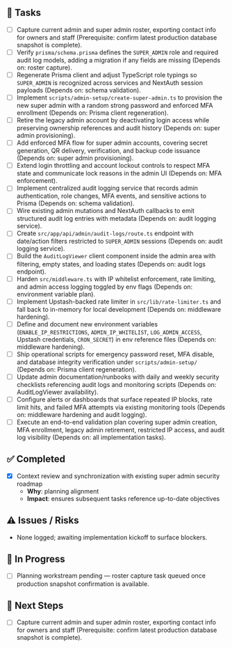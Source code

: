 ## 🚧 Tasks
- [ ] Capture current admin and super admin roster, exporting contact info for owners and staff (Prerequisite: confirm latest production database snapshot is complete).
- [ ] Verify `prisma/schema.prisma` defines the `SUPER_ADMIN` role and required audit log models, adding a migration if any fields are missing (Depends on: roster capture).
- [ ] Regenerate Prisma client and adjust TypeScript role typings so `SUPER_ADMIN` is recognized across services and NextAuth session payloads (Depends on: schema validation).
- [ ] Implement `scripts/admin-setup/create-super-admin.ts` to provision the new super admin with a random strong password and enforced MFA enrollment (Depends on: Prisma client regeneration).
- [ ] Retire the legacy admin account by deactivating login access while preserving ownership references and audit history (Depends on: super admin provisioning).
- [ ] Add enforced MFA flow for super admin accounts, covering secret generation, QR delivery, verification, and backup code issuance (Depends on: super admin provisioning).
- [ ] Extend login throttling and account lockout controls to respect MFA state and communicate lock reasons in the admin UI (Depends on: MFA enforcement).
- [ ] Implement centralized audit logging service that records admin authentication, role changes, MFA events, and sensitive actions to Prisma (Depends on: schema validation).
- [ ] Wire existing admin mutations and NextAuth callbacks to emit structured audit log entries with metadata (Depends on: audit logging service).
- [ ] Create `src/app/api/admin/audit-logs/route.ts` endpoint with date/action filters restricted to `SUPER_ADMIN` sessions (Depends on: audit logging service).
- [ ] Build the `AuditLogViewer` client component inside the admin area with filtering, empty states, and loading states (Depends on: audit logs endpoint).
- [ ] Harden `src/middleware.ts` with IP whitelist enforcement, rate limiting, and admin access logging toggled by env flags (Depends on: environment variable plan).
- [ ] Implement Upstash-backed rate limiter in `src/lib/rate-limiter.ts` and fall back to in-memory for local development (Depends on: middleware hardening).
- [ ] Define and document new environment variables (`ENABLE_IP_RESTRICTIONS`, `ADMIN_IP_WHITELIST`, `LOG_ADMIN_ACCESS`, Upstash credentials, `CRON_SECRET`) in env reference files (Depends on: middleware hardening).
- [ ] Ship operational scripts for emergency password reset, MFA disable, and database integrity verification under `scripts/admin-setup/` (Depends on: Prisma client regeneration).
- [ ] Update admin documentation/runbooks with daily and weekly security checklists referencing audit logs and monitoring scripts (Depends on: AuditLogViewer availability).
- [ ] Configure alerts or dashboards that surface repeated IP blocks, rate limit hits, and failed MFA attempts via existing monitoring tools (Depends on: middleware hardening and audit logging).
- [ ] Execute an end-to-end validation plan covering super admin creation, MFA enrollment, legacy admin retirement, restricted IP access, and audit log visibility (Depends on: all implementation tasks).

## ✅ Completed
- [x] Context review and synchronization with existing super admin security roadmap
  - **Why**: planning alignment
  - **Impact**: ensures subsequent tasks reference up-to-date objectives

## ⚠️ Issues / Risks
- None logged; awaiting implementation kickoff to surface blockers.

## 🚧 In Progress
- [ ] Planning workstream pending — roster capture task queued once production snapshot confirmation is available.

## 🔧 Next Steps
- [ ] Capture current admin and super admin roster, exporting contact info for owners and staff (Prerequisite: confirm latest production database snapshot is complete).
